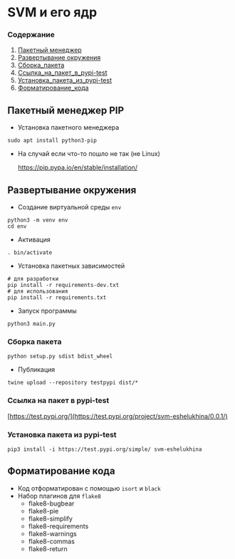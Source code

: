 # SVM и его ядр
### Содержание
1. [Пакетный менеджер](#пакетный_менеджер)
2. [Развертывание окружения](#развертывание_окружения)
3. [Сборка_пакета](#сборка_пакета)
3. [Ссылка_на_пакет_в_pypi-test](#ссылка_на_пакет)
4. [Установка_пакета_из_pypi-test](#установка_пакета)
5. [Форматирование_кода](#форматирование_кода)

<a name="пакетный_менеджер"></a>
## Пакетный менеджер PIP
* Установка пакетного менеджера
```
sudo apt install python3-pip 
```
* На случай если что-то пошло не так (не Linux)

    https://pip.pypa.io/en/stable/installation/



<a name="развертывание_окружения"></a>
## Развертывание окружения
* Создание виртуальной среды `env`
```
python3 -m venv env
cd env
```
* Активация
```
. bin/activate
```
* Установка пакетных зависимостей
```
# для разработки
pip install -r requirements-dev.txt
# для использования
pip install -r requirements.txt
```
* Запуск программы
```
python3 main.py
```

<a name="сборка_пакета"></a>
### Сборка пакета
```
python setup.py sdist bdist_wheel   
```
* Публикация
```
twine upload --repository testpypi dist/*
```

<a name="ссылка_на_пакет"></a>
### Ссылка на пакет в pypi-test
[https://test.pypi.org/](https://test.pypi.org/project/svm-eshelukhina/0.0.1/)

<a name="установка_пакета"></a>
### Установка пакета из pypi-test
```
pip3 install -i https://test.pypi.org/simple/ svm-eshelukhina
```

<a name="форматирование_кода"></a>
## Форматирование кода
* Код отформатирован с помощью `isort` и `black`
* Набор плагинов для `flake8`
  * flake8-bugbear 
  * flake8-pie
  * flake8-simplify 
  * flake8-requirements
  * flake8-warnings 
  * flake8-commas
  * flake8-return